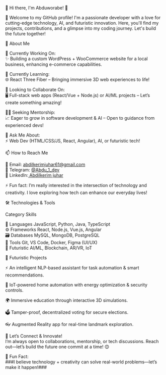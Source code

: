 👋 Hi there, I'm Abduworabe! 🤖  

🚀 Welcome to my GitHub profile! I'm a passionate developer with a love for cutting-edge technology, AI, and futuristic innovation. Here, you'll find my projects, contributions, and a glimpse into my coding journey. Let's build the future together!  

 🔭 About Me  

🤖 Currently Working On:  
✨ Building a custom WordPress + WooCommerce website for a local business, enhancing e-commerce capabilities.  

🧠 Currently Learning:  
🌐 React Three Fiber – Bringing immersive 3D web experiences to life!  

🤝 Looking to Collaborate On:  
🖥 Full-stack web apps (React/Vue + Node.js) or AI/ML projects – Let’s create something amazing!  

🧑‍🎓 Seeking Mentorship:  
📈 Eager to grow in software development & AI – Open to guidance from experienced devs!  

💬 Ask Me About:  
⚡️ Web Dev (HTML/CSS/JS, React, Angular), AI, or futuristic tech!  


📫 How to Reach Me  

📧 Email: [abdilkerimjuhar61@gmail.com](mailto:abdilkerimjuhar@gmail.com)  
📱 Telegram: [@Abdu_1_dev](https://t.me/Abdu_1_dev)  
🔗 LinkedIn:[ Abdilkerim juhar](https://www.linkedin.com/in/abdilkerim-juhar-513b01360?utm_source=share&utm_campaign=share_via&utm_content=profile&utm_medium=android_app)


⚡ Fun fact: I’m really interested in the intersection of technology and creativity. I love exploring how tech can enhance our everyday lives!

🛠️ Technologies & Tools  

 Category       Skills                                                                 

🤖 Languages   JavaScript, Python, Java, TypeScript                                     
⚙️ Frameworks  React, Node.js, Vue.js, Angular                                          
🗃️ Databases   MySQL, MongoDB, PostgreSQL                                               
🔧 Tools       Git, VS Code, Docker, Figma (UI/UX)                                      
🚀 Futuristic  AI/ML, Blockchain, AR/VR, IoT                                            


  
🌟 Futuristic Projects  

⚡️ An intelligent NLP-based assistant for task automation & smart recommendations.  

🔐 IoT-powered home automation with energy optimization & security controls.  

🌍 Immersive education through interactive 3D simulations.  
 
🗳️ Tamper-proof, decentralized voting for secure elections.  
  
👓 Augmented Reality app for real-time landmark exploration.  



 🚀 Let’s Connect & Innovate!  
I’m always open to collaborations, mentorship, or tech discussions. Reach out—let’s build the future one commit at a time! 😊  


 🔮 Fun Fact:  
###I believe technology + creativity can solve real-world problems—let’s make it happen!### 
